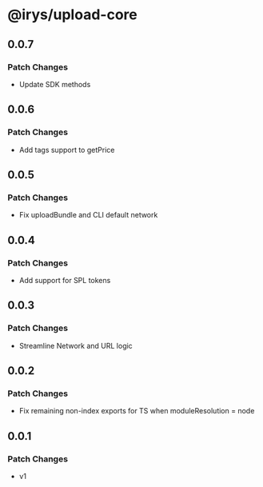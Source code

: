 # @irys/upload-core

## 0.0.7

### Patch Changes

- Update SDK methods

## 0.0.6

### Patch Changes

- Add tags support to getPrice

## 0.0.5

### Patch Changes

- Fix uploadBundle and CLI default network

## 0.0.4

### Patch Changes

- Add support for SPL tokens

## 0.0.3

### Patch Changes

- Streamline Network and URL logic

## 0.0.2

### Patch Changes

- Fix remaining non-index exports for TS when moduleResolution = node

## 0.0.1

### Patch Changes

- v1
